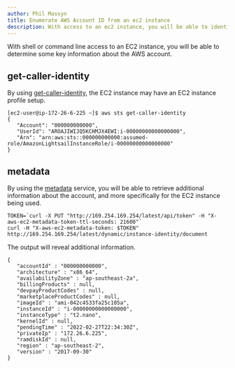 ```yaml
---
author: Phil Massyn
title: Enumerate AWS Account ID from an ec2 instance
description: With access to an ec2 instance, you will be able to identify the AWS account it runs in.
---
```


With shell or command line access to an EC2 instance, you will be able to determine some key information about the AWS account.

## get-caller-identity

By using [get-caller-identity](https://docs.aws.amazon.com/cli/latest/reference/sts/get-caller-identity.html), the EC2 instance may have an EC2 instance profile setup.

```
[ec2-user@ip-172-26-6-225 ~]$ aws sts get-caller-identity
{
   "Account": "000000000000",
   "UserId": "AROAJIWIJQ5KCHMJX4EWI:i-00000000000000000",
   "Arn": "arn:aws:sts::000000000000:assumed-role/AmazonLightsailInstanceRole/i-00000000000000000"
}
```

## metadata

By using the [metadata](https://docs.aws.amazon.com/AWSEC2/latest/UserGuide/instancedata-data-retrieval.html) service, you will be able to retrieve additional information about the account, and more specifically for the EC2 instance being used.

```
TOKEN=`curl -X PUT "http://169.254.169.254/latest/api/token" -H "X-aws-ec2-metadata-token-ttl-seconds: 21600"`
curl -H "X-aws-ec2-metadata-token: $TOKEN" http://169.254.169.254/latest/dynamic/instance-identity/document
```
The output will reveal additional information.
```
{
   "accountId" : "000000000000",
   "architecture" : "x86_64",
   "availabilityZone" : "ap-southeast-2a",
   "billingProducts" : null,
   "devpayProductCodes" : null,
   "marketplaceProductCodes" : null,
   "imageId" : "ami-042c4533fa25c105a",
   "instanceId" : "i-00000000000000000",
   "instanceType" : "t2.nano",
   "kernelId" : null,
   "pendingTime" : "2022-02-27T22:34:30Z",
   "privateIp" : "172.26.6.225",
   "ramdiskId" : null,
   "region" : "ap-southeast-2",
   "version" : "2017-09-30"
}
```
